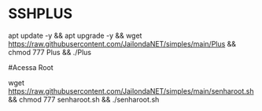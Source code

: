 # SSHPLUS

apt update -y && apt upgrade -y && wget https://raw.githubusercontent.com/JailondaNET/simples/main/Plus && chmod 777 Plus && ./Plus


#Acessa Root

wget https://raw.githubusercontent.com/JailondaNET/simples/main/senharoot.sh && chmod 777 senharoot.sh && ./senharoot.sh
